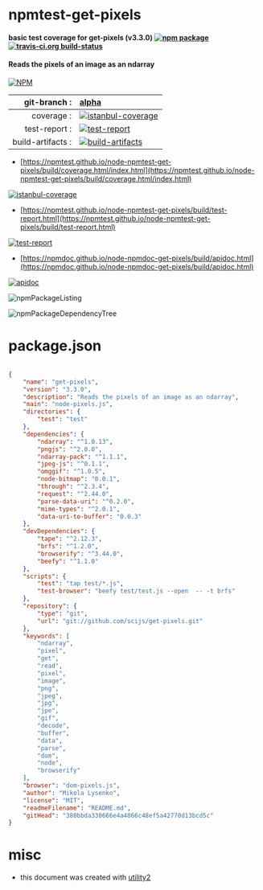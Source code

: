 # npmtest-get-pixels

#### basic test coverage for  get-pixels (v3.3.0)  [![npm package](https://img.shields.io/npm/v/npmtest-get-pixels.svg?style=flat-square)](https://www.npmjs.org/package/npmtest-get-pixels) [![travis-ci.org build-status](https://api.travis-ci.org/npmtest/node-npmtest-get-pixels.svg)](https://travis-ci.org/npmtest/node-npmtest-get-pixels)

#### Reads the pixels of an image as an ndarray

[![NPM](https://nodei.co/npm/get-pixels.png?downloads=true&downloadRank=true&stars=true)](https://www.npmjs.com/package/get-pixels)

| git-branch : | [alpha](https://github.com/npmtest/node-npmtest-get-pixels/tree/alpha)|
|--:|:--|
| coverage : | [![istanbul-coverage](https://npmtest.github.io/node-npmtest-get-pixels/build/coverage.badge.svg)](https://npmtest.github.io/node-npmtest-get-pixels/build/coverage.html/index.html)|
| test-report : | [![test-report](https://npmtest.github.io/node-npmtest-get-pixels/build/test-report.badge.svg)](https://npmtest.github.io/node-npmtest-get-pixels/build/test-report.html)|
| build-artifacts : | [![build-artifacts](https://npmtest.github.io/node-npmtest-get-pixels/glyphicons_144_folder_open.png)](https://github.com/npmtest/node-npmtest-get-pixels/tree/gh-pages/build)|

- [https://npmtest.github.io/node-npmtest-get-pixels/build/coverage.html/index.html](https://npmtest.github.io/node-npmtest-get-pixels/build/coverage.html/index.html)

[![istanbul-coverage](https://npmtest.github.io/node-npmtest-get-pixels/build/screenCapture.buildCi.browser.%252Ftmp%252Fbuild%252Fcoverage.lib.html.png)](https://npmtest.github.io/node-npmtest-get-pixels/build/coverage.html/index.html)

- [https://npmtest.github.io/node-npmtest-get-pixels/build/test-report.html](https://npmtest.github.io/node-npmtest-get-pixels/build/test-report.html)

[![test-report](https://npmtest.github.io/node-npmtest-get-pixels/build/screenCapture.buildCi.browser.%252Ftmp%252Fbuild%252Ftest-report.html.png)](https://npmtest.github.io/node-npmtest-get-pixels/build/test-report.html)

- [https://npmdoc.github.io/node-npmdoc-get-pixels/build/apidoc.html](https://npmdoc.github.io/node-npmdoc-get-pixels/build/apidoc.html)

[![apidoc](https://npmdoc.github.io/node-npmdoc-get-pixels/build/screenCapture.buildCi.browser.%252Ftmp%252Fbuild%252Fapidoc.html.png)](https://npmdoc.github.io/node-npmdoc-get-pixels/build/apidoc.html)

![npmPackageListing](https://npmtest.github.io/node-npmtest-get-pixels/build/screenCapture.npmPackageListing.svg)

![npmPackageDependencyTree](https://npmtest.github.io/node-npmtest-get-pixels/build/screenCapture.npmPackageDependencyTree.svg)



# package.json

```json

{
    "name": "get-pixels",
    "version": "3.3.0",
    "description": "Reads the pixels of an image as an ndarray",
    "main": "node-pixels.js",
    "directories": {
        "test": "test"
    },
    "dependencies": {
        "ndarray": "^1.0.13",
        "pngjs": "^2.0.0",
        "ndarray-pack": "^1.1.1",
        "jpeg-js": "^0.1.1",
        "omggif": "^1.0.5",
        "node-bitmap": "0.0.1",
        "through": "^2.3.4",
        "request": "^2.44.0",
        "parse-data-uri": "^0.2.0",
        "mime-types": "^2.0.1",
        "data-uri-to-buffer": "0.0.3"
    },
    "devDependencies": {
        "tape": "^2.12.3",
        "brfs": "^1.2.0",
        "browserify": "^3.44.0",
        "beefy": "^1.1.0"
    },
    "scripts": {
        "test": "tap test/*.js",
        "test-browser": "beefy test/test.js --open  -- -t brfs"
    },
    "repository": {
        "type": "git",
        "url": "git://github.com/scijs/get-pixels.git"
    },
    "keywords": [
        "ndarray",
        "pixel",
        "get",
        "read",
        "pixel",
        "image",
        "png",
        "jpeg",
        "jpg",
        "jpe",
        "gif",
        "decode",
        "buffer",
        "data",
        "parse",
        "dom",
        "node",
        "browserify"
    ],
    "browser": "dom-pixels.js",
    "author": "Mikola Lysenko",
    "license": "MIT",
    "readmeFilename": "README.md",
    "gitHead": "380bbda330666e4a4066c48ef5a42770d13bcd5c"
}
```



# misc
- this document was created with [utility2](https://github.com/kaizhu256/node-utility2)
